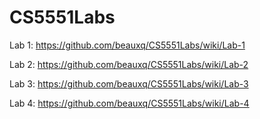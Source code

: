 # CS5551Labs

Lab 1:
https://github.com/beauxq/CS5551Labs/wiki/Lab-1

Lab 2:
https://github.com/beauxq/CS5551Labs/wiki/Lab-2

Lab 3:
https://github.com/beauxq/CS5551Labs/wiki/Lab-3

Lab 4:
https://github.com/beauxq/CS5551Labs/wiki/Lab-4
